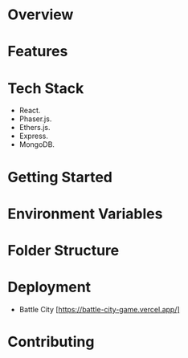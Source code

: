 # Overview

# Features

# Tech Stack
- React.
- Phaser.js.
- Ethers.js.
- Express.
- MongoDB.

# Getting Started
# Environment Variables
# Folder Structure
# Deployment
- Battle City [https://battle-city-game.vercel.app/]
# Contributing
